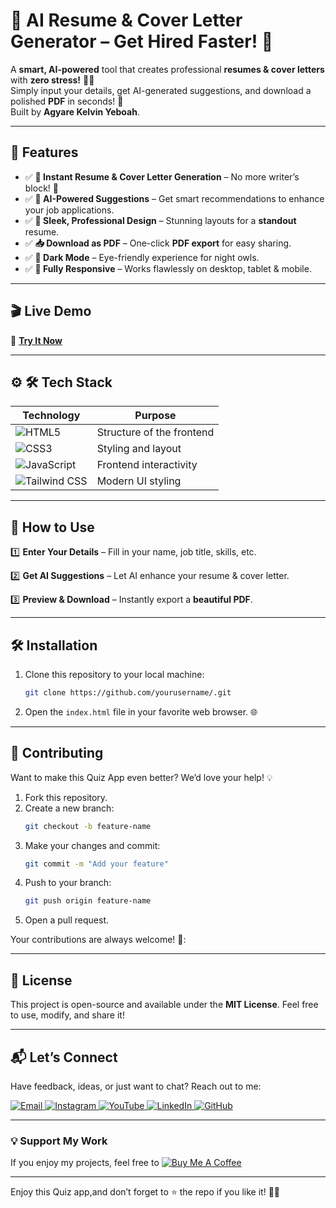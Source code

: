 # 🚀 AI Resume & Cover Letter Generator – Get Hired Faster! 🎯     

A **smart, AI-powered** tool that creates professional **resumes & cover letters** with **zero stress!** 🧠💼  
Simply input your details, get AI-generated suggestions, and download a polished **PDF** in seconds! 🎉  
Built  by **Agyare Kelvin Yeboah**.  


---

## 🌟 Features  
- ✅ **📄 Instant Resume & Cover Letter Generation** – No more writer’s block! 🚀  
- ✅ **🤖 AI-Powered Suggestions** – Get smart recommendations to enhance your job applications.  
- ✅  **🎨 Sleek, Professional Design** – Stunning layouts for a **standout** resume.  
- ✅  **📥 Download as PDF** – One-click **PDF export** for easy sharing.  
- ✅ **🌙 Dark Mode** – Eye-friendly experience for night owls.  
- ✅  **📱 Fully Responsive** – Works flawlessly on desktop, tablet & mobile.  


    
---      
## 🎬 Live Demo 

🔗 **[Try It Now](https://resumecoverai.netlify.app/)**  


---

## ⚙ 🛠 Tech Stack
| **Technology**  | **Purpose** |
|-----------------|-------------|
| ![HTML5](https://img.shields.io/badge/HTML5-E34F26?style=for-the-badge&logo=html5&logoColor=white) | Structure of the frontend |
| ![CSS3](https://img.shields.io/badge/CSS3-1572B6?style=for-the-badge&logo=css3&logoColor=white) | Styling and layout |
| ![JavaScript](https://img.shields.io/badge/JavaScript-F7DF1E?style=for-the-badge&logo=javascript&logoColor=black) | Frontend interactivity |
| ![Tailwind CSS](https://img.shields.io/badge/TailwindCSS-06B6D4?style=for-the-badge&logo=tailwindcss&logoColor=white) | Modern UI styling |  | ![OpenAI](https://img.shields.io/badge/OpenAI-412991?style=for-the-badge&logo=openai&logoColor=white) | AI-powered text generation |  



---

## 🚀 How to Use 
1️⃣  **Enter Your Details** – Fill in your name, job title, skills, etc.  

2️⃣  **Get AI Suggestions** – Let AI enhance your resume & cover letter.  

3️⃣  **Preview & Download** – Instantly export a **beautiful PDF**.



---

## 🛠️ Installation  

1. Clone this repository to your local machine:  
   ```bash  
   git clone https://github.com/yourusername/.git
   ```  

2. Open the `index.html` file in your favorite web browser. 🌐  
 

---

## 🤝 Contributing  

Want to make this Quiz App even better? We’d love your help! 💡  
1. Fork this repository.  
2. Create a new branch:  
   ```bash  
   git checkout -b feature-name  
   ```  
3. Make your changes and commit:  
   ```bash  
   git commit -m "Add your feature"  
   ```  
4. Push to your branch:  
   ```bash  
   git push origin feature-name  
   ```  
5. Open a pull request.  

Your contributions are always welcome! 🌟:


---

## 📜 License  

This project is open-source and available under the **MIT License**. Feel free to use, modify, and share it!  

---

## 📬 Let’s Connect  

Have feedback, ideas, or just want to chat? Reach out to me:  
<div>
  <a href="mailto:onlykelvin06@gmail.com">
    <img src="https://img.shields.io/badge/Email-4285F4?style=for-the-badge&logo=gmail&logoColor=white" alt="Email" />
  </a>
  <a href="https://www.instagram.com/_.yo.kelvin/">
    <img src="https://img.shields.io/badge/Instagram-E4405F?style=for-the-badge&logo=instagram&logoColor=white" alt="Instagram" />
  </a>
  <a href="https://www.youtube.com/@TechTutor_Tv?sub_confirmation=1">
    <img src="https://img.shields.io/badge/YouTube-FF0000?style=for-the-badge&logo=youtube&logoColor=white" alt="YouTube" />
  </a>
  <a href = "https://www.linkedin.com/in/kelvin-agyare-yeboah-6728a7301?utm_source=share&utm_campaign=share_via&utm_content=profile&utm_medium=android_app">
    <img src="https://img.shields.io/badge/LinkedIn-0077B5?style=for-the-badge&logo=linkedin&logoColor=white" alt="LinkedIn" />
  </a>
  <a href="https://github.com/KelvCodes">
    <img src="https://img.shields.io/badge/GitHub-181717?style=for-the-badge&logo=github&logoColor=white" alt="GitHub" />
  </a>
</div>     
 
---
### 💡 Support My Work  
If you enjoy my projects, feel free to [![Buy Me A Coffee](https://img.shields.io/badge/Buy%20Me%20A%20Coffee-%F0%9F%8C%8D-yellow?style=for-the-badge&logo=buy-me-a-coffee&logoColor=black)](https://www.buymeacoffee.com/kelvcodes) 

---
Enjoy this Quiz app,and don’t forget to ⭐ the repo if you like it! 🥳✨  







